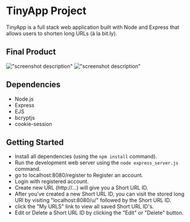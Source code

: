 # TinyApp Project

TinyApp is a full stack web application built with Node and Express that allows users to shorten long URLs (à la bit.ly).

## Final Product

!["screenshot description"](#)
!["screenshot description"](#)

## Dependencies

- Node.js
- Express
- EJS
- bcryptjs
- cookie-session

## Getting Started

- Install all dependencies (using the `npm install` command).
- Run the development web server using the `node express_server.js` command.
- go to localhost:8080/register to Register an account.
- Login with registered account.
- Create new URL (http://...) will give you a Short URL ID.
- After you've created a new Short URL ID, you can visit the stored long URl by visiting "localhost:8080/u/" followed by the Short URL ID.
- click the "My URLS" link to view all saved Short URL ID's.
- Edit or Delete a Short URL ID by clicking the "Edit" or "Delete" button.